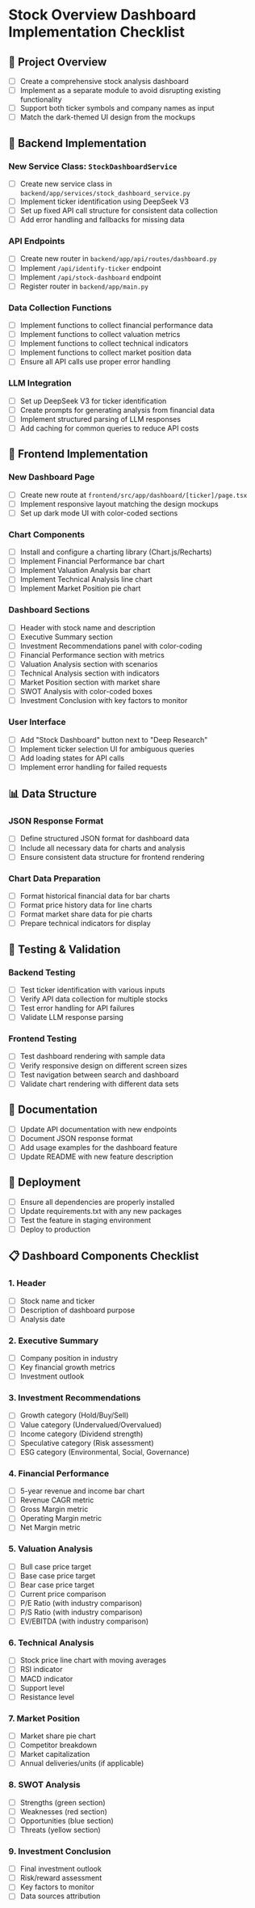 # Stock Overview Dashboard Implementation Checklist

## 🚀 Project Overview
- [ ] Create a comprehensive stock analysis dashboard
- [ ] Implement as a separate module to avoid disrupting existing functionality
- [ ] Support both ticker symbols and company names as input
- [ ] Match the dark-themed UI design from the mockups

## 🔧 Backend Implementation

### New Service Class: `StockDashboardService`
- [ ] Create new service class in `backend/app/services/stock_dashboard_service.py`
- [ ] Implement ticker identification using DeepSeek V3
- [ ] Set up fixed API call structure for consistent data collection
- [ ] Add error handling and fallbacks for missing data

### API Endpoints
- [ ] Create new router in `backend/app/api/routes/dashboard.py`
- [ ] Implement `/api/identify-ticker` endpoint
- [ ] Implement `/api/stock-dashboard` endpoint
- [ ] Register router in `backend/app/main.py`

### Data Collection Functions
- [ ] Implement functions to collect financial performance data
- [ ] Implement functions to collect valuation metrics
- [ ] Implement functions to collect technical indicators
- [ ] Implement functions to collect market position data
- [ ] Ensure all API calls use proper error handling

### LLM Integration
- [ ] Set up DeepSeek V3 for ticker identification
- [ ] Create prompts for generating analysis from financial data
- [ ] Implement structured parsing of LLM responses
- [ ] Add caching for common queries to reduce API costs

## 🎨 Frontend Implementation

### New Dashboard Page
- [ ] Create new route at `frontend/src/app/dashboard/[ticker]/page.tsx`
- [ ] Implement responsive layout matching the design mockups
- [ ] Set up dark mode UI with color-coded sections

### Chart Components
- [ ] Install and configure a charting library (Chart.js/Recharts)
- [ ] Implement Financial Performance bar chart
- [ ] Implement Valuation Analysis bar chart
- [ ] Implement Technical Analysis line chart
- [ ] Implement Market Position pie chart

### Dashboard Sections
- [ ] Header with stock name and description
- [ ] Executive Summary section
- [ ] Investment Recommendations panel with color-coding
- [ ] Financial Performance section with metrics
- [ ] Valuation Analysis section with scenarios
- [ ] Technical Analysis section with indicators
- [ ] Market Position section with market share
- [ ] SWOT Analysis with color-coded boxes
- [ ] Investment Conclusion with key factors to monitor

### User Interface
- [ ] Add "Stock Dashboard" button next to "Deep Research"
- [ ] Implement ticker selection UI for ambiguous queries
- [ ] Add loading states for API calls
- [ ] Implement error handling for failed requests

## 📊 Data Structure

### JSON Response Format
- [ ] Define structured JSON format for dashboard data
- [ ] Include all necessary data for charts and analysis
- [ ] Ensure consistent data structure for frontend rendering

### Chart Data Preparation
- [ ] Format historical financial data for bar charts
- [ ] Format price history data for line charts
- [ ] Format market share data for pie charts
- [ ] Prepare technical indicators for display

## 🧪 Testing & Validation

### Backend Testing
- [ ] Test ticker identification with various inputs
- [ ] Verify API data collection for multiple stocks
- [ ] Test error handling for API failures
- [ ] Validate LLM response parsing

### Frontend Testing
- [ ] Test dashboard rendering with sample data
- [ ] Verify responsive design on different screen sizes
- [ ] Test navigation between search and dashboard
- [ ] Validate chart rendering with different data sets

## 📝 Documentation

- [ ] Update API documentation with new endpoints
- [ ] Document JSON response format
- [ ] Add usage examples for the dashboard feature
- [ ] Update README with new feature description

## 🚀 Deployment

- [ ] Ensure all dependencies are properly installed
- [ ] Update requirements.txt with any new packages
- [ ] Test the feature in staging environment
- [ ] Deploy to production

## 📋 Dashboard Components Checklist

### 1. Header
- [ ] Stock name and ticker
- [ ] Description of dashboard purpose
- [ ] Analysis date

### 2. Executive Summary
- [ ] Company position in industry
- [ ] Key financial growth metrics
- [ ] Investment outlook

### 3. Investment Recommendations
- [ ] Growth category (Hold/Buy/Sell)
- [ ] Value category (Undervalued/Overvalued)
- [ ] Income category (Dividend strength)
- [ ] Speculative category (Risk assessment)
- [ ] ESG category (Environmental, Social, Governance)

### 4. Financial Performance
- [ ] 5-year revenue and income bar chart
- [ ] Revenue CAGR metric
- [ ] Gross Margin metric
- [ ] Operating Margin metric
- [ ] Net Margin metric

### 5. Valuation Analysis
- [ ] Bull case price target
- [ ] Base case price target
- [ ] Bear case price target
- [ ] Current price comparison
- [ ] P/E Ratio (with industry comparison)
- [ ] P/S Ratio (with industry comparison)
- [ ] EV/EBITDA (with industry comparison)

### 6. Technical Analysis
- [ ] Stock price line chart with moving averages
- [ ] RSI indicator
- [ ] MACD indicator
- [ ] Support level
- [ ] Resistance level

### 7. Market Position
- [ ] Market share pie chart
- [ ] Competitor breakdown
- [ ] Market capitalization
- [ ] Annual deliveries/units (if applicable)

### 8. SWOT Analysis
- [ ] Strengths (green section)
- [ ] Weaknesses (red section)
- [ ] Opportunities (blue section)
- [ ] Threats (yellow section)

### 9. Investment Conclusion
- [ ] Final investment outlook
- [ ] Risk/reward assessment
- [ ] Key factors to monitor
- [ ] Data sources attribution 